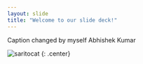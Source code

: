 ```yaml
---
layout: slide
title: "Welcome to our slide deck!"
---
```


Caption changed by myself Abhishek Kumar

![saritocat](https://octodex.github.com/images/saritocat.png)
{: .center}
